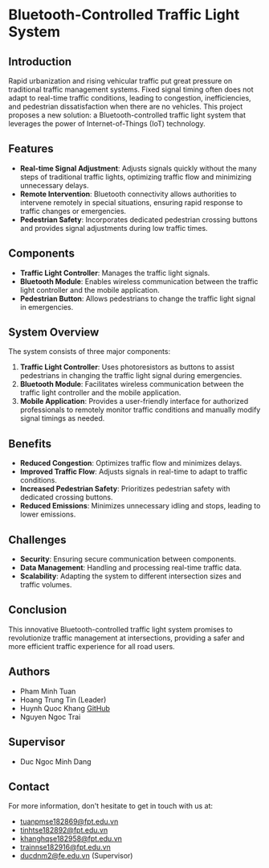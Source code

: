 # Bluetooth-Controlled Traffic Light System

## Introduction
Rapid urbanization and rising vehicular traffic put great pressure on traditional traffic management systems. Fixed signal timing often does not adapt to real-time traffic conditions, leading to congestion, inefficiencies, and pedestrian dissatisfaction when there are no vehicles. This project proposes a new solution: a Bluetooth-controlled traffic light system that leverages the power of Internet-of-Things (IoT) technology.

## Features
- **Real-time Signal Adjustment**: Adjusts signals quickly without the many steps of traditional traffic lights, optimizing traffic flow and minimizing unnecessary delays.
- **Remote Intervention**: Bluetooth connectivity allows authorities to intervene remotely in special situations, ensuring rapid response to traffic changes or emergencies.
- **Pedestrian Safety**: Incorporates dedicated pedestrian crossing buttons and provides signal adjustments during low traffic times.

## Components
- **Traffic Light Controller**: Manages the traffic light signals.
- **Bluetooth Module**: Enables wireless communication between the traffic light controller and the mobile application.
- **Pedestrian Button**: Allows pedestrians to change the traffic light signal in emergencies.

## System Overview
The system consists of three major components:
1. **Traffic Light Controller**: Uses photoresistors as buttons to assist pedestrians in changing the traffic light signal during emergencies.
2. **Bluetooth Module**: Facilitates wireless communication between the traffic light controller and the mobile application.
3. **Mobile Application**: Provides a user-friendly interface for authorized professionals to remotely monitor traffic conditions and manually modify signal timings as needed.

## Benefits
- **Reduced Congestion**: Optimizes traffic flow and minimizes delays.
- **Improved Traffic Flow**: Adjusts signals in real-time to adapt to traffic conditions.
- **Increased Pedestrian Safety**: Prioritizes pedestrian safety with dedicated crossing buttons.
- **Reduced Emissions**: Minimizes unnecessary idling and stops, leading to lower emissions.

## Challenges
- **Security**: Ensuring secure communication between components.
- **Data Management**: Handling and processing real-time traffic data.
- **Scalability**: Adapting the system to different intersection sizes and traffic volumes.

## Conclusion
This innovative Bluetooth-controlled traffic light system promises to revolutionize traffic management at intersections, providing a safer and more efficient traffic experience for all road users.

## Authors
- Pham Minh Tuan
- Hoang Trung Tin (Leader)
- Huynh Quoc Khang [GitHub](https://github.com/KhangHuynh09)
- Nguyen Ngoc Trai
## Supervisor
- Duc Ngoc Minh Dang

## Contact
For more information, don't hesitate to get in touch with us at:
- tuanpmse182869@fpt.edu.vn
- tinhtse182892@fpt.edu.vn 
- khanghqse182958@fpt.edu.vn
- trainnse182916@fpt.edu.vn
- ducdnm2@fe.edu.vn (Supervisor)
